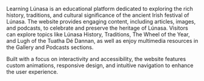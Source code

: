 Learning Lúnasa is an educational platform dedicated to exploring the rich history, traditions, and cultural significance of the ancient Irish festival of Lúnasa. The website provides engaging content, including articles, images, and podcasts, to celebrate and preserve the heritage of Lúnasa. Visitors can explore topics like Lúnasa History, Traditions, The Wheel of the Year, and Lugh of the Tuatha Dé Dannan, as well as enjoy multimedia resources in the Gallery and Podcasts sections.

Built with a focus on interactivity and accessibility, the website features custom animations, responsive design, and intuitive navigation to enhance the user experience.

